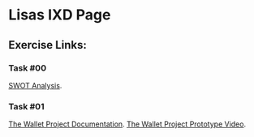 # Lisas IXD Page
## Exercise Links:
### Task #00
[SWOT Analysis](https://drive.google.com/file/d/1mH_NEQjNmEEh_KkF8Wa168QLUJRQ4tCf/view?usp=sharing). 
### Task #01
[The Wallet Project Documentation](https://xd.adobe.com/view/3af752dc-a8f2-48c0-9c1a-495d2f1f424f-6fa4/?fullscreen). 
[The Wallet Project Prototype Video](https://drive.google.com/file/d/106os9R-LuB1LnhH8wW2Q509VM2P5O0BY/view?usp=sharing). 

